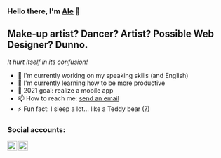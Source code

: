 <!--
**AlessandraTeddy/AlessandraTeddy** is a ✨ _special_ ✨ repository because its `README.md` (this file) appears on your GitHub profile.

Here are some ideas to get you started:

- 🔭 I’m currently working on ...
- 🌱 I’m currently learning ...
- 👯 I’m looking to collaborate on ...
- 🤔 I’m looking for help with ...
- 💬 Ask me about ...
- 📫 How to reach me: ...
- 😄 Pronouns: ...
- ⚡ Fun fact: ...
-->

### Hello there, I'm [Ale](https://www.instagram.com/aweirdrandomteddygirl/) 👋

## Make-up artist? Dancer? Artist? Possible Web Designer? Dunno. 
_It hurt itself in its confusion!_

- 🔭 I'm currently working on my speaking skills (and English)
- 🌱 I'm currently learning how to be more productive 
- 💯 2021 goal: realize a mobile app
- 📫 How to reach me: [send an email](mailto:albatrinoale@gmail.com)
- ⚡ Fun fact: I sleep a lot... like a Teddy bear (?)

### Social accounts:

[<img align="left" alt="Manuel Ricci | Instagram" width="22px" src="https://cdn.jsdelivr.net/npm/simple-icons@v3/icons/instagram.svg">](https://www.instagram.com/aweirdrandomteddygirl/)
[<img align="left" alt="Manuel Ricci | Twitter" width="22px" src="https://cdn.jsdelivr.net/npm/simple-icons@v3/icons/twitter.svg">](https://twitter.com/teddialyenv)
